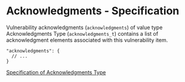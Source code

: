 # Acknowledgments - Specification

Vulnerability acknowledgments (`acknowledgments`) of value type Acknowledgments Type (`acknowledgments_t`) contains a
list of acknowledgment elements associated with this vulnerability item.

```
"acknowledgments": {
  // ...
}
```

[Specification of Acknowledgments Type](../../types/acknowledgments-spec.en.md)
